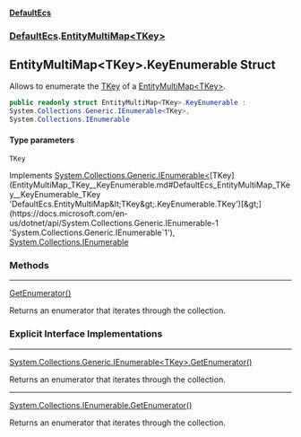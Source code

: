 #### [DefaultEcs](DefaultEcs.md 'DefaultEcs')
### [DefaultEcs](DefaultEcs.md#DefaultEcs 'DefaultEcs').[EntityMultiMap&lt;TKey&gt;](EntityMultiMap_TKey_.md 'DefaultEcs.EntityMultiMap&lt;TKey&gt;')
## EntityMultiMap&lt;TKey&gt;.KeyEnumerable Struct
Allows to enumerate the [TKey](EntityMultiMap_TKey__KeyEnumerable.md#DefaultEcs_EntityMultiMap_TKey__KeyEnumerable_TKey 'DefaultEcs.EntityMultiMap&lt;TKey&gt;.KeyEnumerable.TKey') of a [EntityMultiMap&lt;TKey&gt;](EntityMultiMap_TKey_.md 'DefaultEcs.EntityMultiMap&lt;TKey&gt;').  
```csharp
public readonly struct EntityMultiMap<TKey>.KeyEnumerable :
System.Collections.Generic.IEnumerable<TKey>,
System.Collections.IEnumerable
```
#### Type parameters
<a name='DefaultEcs_EntityMultiMap_TKey__KeyEnumerable_TKey'></a>
`TKey`  
  

Implements [System.Collections.Generic.IEnumerable&lt;](https://docs.microsoft.com/en-us/dotnet/api/System.Collections.Generic.IEnumerable-1 'System.Collections.Generic.IEnumerable`1')[TKey](EntityMultiMap_TKey__KeyEnumerable.md#DefaultEcs_EntityMultiMap_TKey__KeyEnumerable_TKey 'DefaultEcs.EntityMultiMap&lt;TKey&gt;.KeyEnumerable.TKey')[&gt;](https://docs.microsoft.com/en-us/dotnet/api/System.Collections.Generic.IEnumerable-1 'System.Collections.Generic.IEnumerable`1'), [System.Collections.IEnumerable](https://docs.microsoft.com/en-us/dotnet/api/System.Collections.IEnumerable 'System.Collections.IEnumerable')  
### Methods

***
[GetEnumerator()](EntityMultiMap_TKey__KeyEnumerable_GetEnumerator().md 'DefaultEcs.EntityMultiMap&lt;TKey&gt;.KeyEnumerable.GetEnumerator()')

Returns an enumerator that iterates through the collection.  
### Explicit Interface Implementations

***
[System.Collections.Generic.IEnumerable&lt;TKey&gt;.GetEnumerator()](EntityMultiMap_TKey__KeyEnumerable_System_Collections_Generic_IEnumerable_TKey__GetEnumerator().md 'DefaultEcs.EntityMultiMap&lt;TKey&gt;.KeyEnumerable.System.Collections.Generic.IEnumerable&lt;TKey&gt;.GetEnumerator()')

Returns an enumerator that iterates through the collection.  

***
[System.Collections.IEnumerable.GetEnumerator()](EntityMultiMap_TKey__KeyEnumerable_System_Collections_IEnumerable_GetEnumerator().md 'DefaultEcs.EntityMultiMap&lt;TKey&gt;.KeyEnumerable.System.Collections.IEnumerable.GetEnumerator()')

Returns an enumerator that iterates through the collection.  
